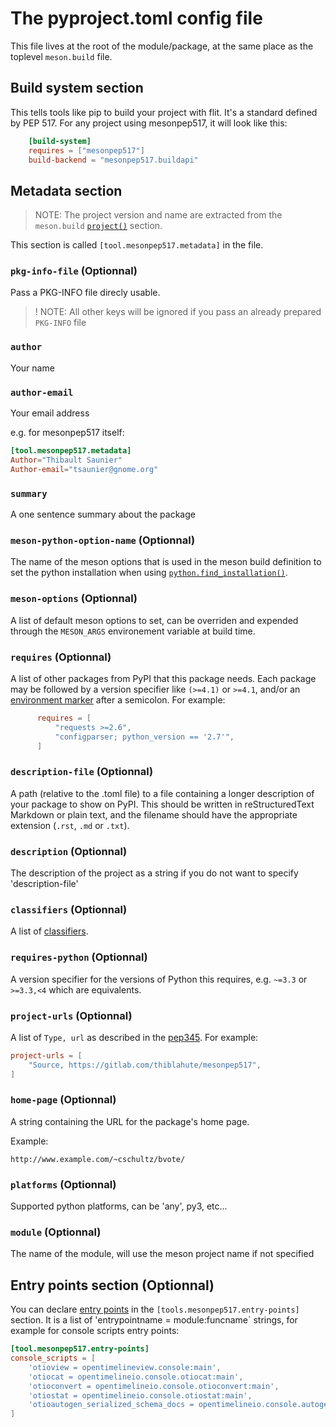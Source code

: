 # The pyproject.toml config file

This file lives at the root of the module/package, at the same place
as the toplevel `meson.build` file.

## Build system section

This tells tools like pip to build your project with flit. It's a standard
defined by PEP 517. For any project using mesonpep517, it will look like this:

``` toml
    [build-system]
    requires = ["mesonpep517"]
    build-backend = "mesonpep517.buildapi"
```

## Metadata section

> NOTE: The project version and name are extracted from the `meson.build`
> [`project()`](http://mesonbuild.com/Reference-manual.html#project) section.

This section is called `[tool.mesonpep517.metadata]` in the file.

### `pkg-info-file` (Optionnal)

Pass a PKG-INFO file direcly usable.

> ! NOTE: All other keys will be ignored if you pass an already prepared `PKG-INFO`
> file


### `author`

Your name

### `author-email`

Your email address

e.g. for mesonpep517 itself:

``` toml
[tool.mesonpep517.metadata]
Author="Thibault Saunier"
Author-email="tsaunier@gnome.org"
```

### `summary`

A one sentence summary about the package

### `meson-python-option-name` (Optionnal)

The name of the meson options that is used in the meson build definition
to set the python installation when using
[`python.find_installation()`](http://mesonbuild.com/Python-module.html#find_installation).

### `meson-options` (Optionnal)

A list of default meson options to set, can be overriden and expended through the `MESON_ARGS`
environement variable at build time.

### `requires` (Optionnal)

A list of other packages from PyPI that this package needs. Each package may
be followed by a version specifier like ``(>=4.1)`` or ``>=4.1``, and/or an
[environment marker](https://www.python.org/dev/peps/pep-0345/#environment-markers)
after a semicolon. For example:

``` toml
      requires = [
          "requests >=2.6",
          "configparser; python_version == '2.7'",
      ]
```

### `description-file` (Optionnal)

A path (relative to the .toml file) to a file containing a longer description
of your package to show on PyPI. This should be written in reStructuredText
  Markdown or plain text, and the filename should have the appropriate extension
  (`.rst`, `.md` or `.txt`).

### `description` (Optionnal)

The description of the project as a string if you do not want to specify 'description-file'

### `classifiers` (Optionnal)

A list of [classifiers](https://pypi.python.org/pypi?%3Aaction=list_classifiers).

### `requires-python` (Optionnal)

A version specifier for the versions of Python this requires, e.g. ``~=3.3`` or
``>=3.3,<4`` which are equivalents.

### `project-urls` (Optionnal)

A list of `Type, url` as described in the
[pep345](https://www.python.org/dev/peps/pep-0345/#project-url-multiple-use).
For example:

``` toml
project-urls = [
    "Source, https://gitlab.com/thiblahute/mesonpep517",
]
```

### `home-page` (Optionnal)

A string containing the URL for the package's home page.

Example:

`http://www.example.com/~cschultz/bvote/`

### `platforms` (Optionnal)

Supported python platforms, can be 'any', py3, etc...

### `module` (Optionnal)

The name of the module, will use the meson project name if not specified


## Entry points section (Optionnal)

You can declare [entry points](http://entrypoints.readthedocs.io/en/latest/)
in the `[tools.mesonpep517.entry-points]` section. It is a list of
'entrypointname = module:funcname` strings, for example for console
scripts entry points:

``` toml
[tool.mesonpep517.entry-points]
console_scripts = [
    'otioview = opentimelineview.console:main',
    'otiocat = opentimelineio.console.otiocat:main',
    'otioconvert = opentimelineio.console.otioconvert:main',
    'otiostat = opentimelineio.console.otiostat:main',
    'otioautogen_serialized_schema_docs = opentimelineio.console.autogen_serialized_datamodel:main',
]
```
